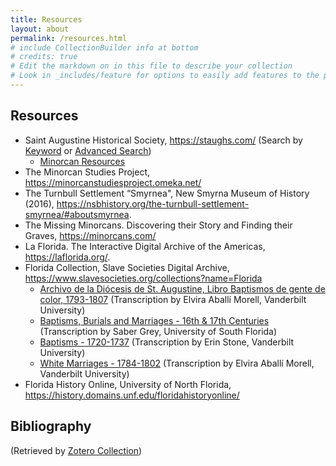 ```yaml
---
title: Resources
layout: about
permalink: /resources.html
# include CollectionBuilder info at bottom
# credits: true
# Edit the markdown on in this file to describe your collection
# Look in _includes/feature for options to easily add features to the page
---
```


## Resources 

- Saint Augustine Historical Society, <https://staughs.com/> (Search by [Keyword](https://staughs.catalogaccess.com/search) or [Advanced Search](https://staughs.catalogaccess.com/advanced-search))
    * [Minorcan Resources](https://staughs.com/wp-content/uploads/2024/01/Minorcan-Resources.pdf) 
- The Minorcan Studies Project, <https://minorcanstudiesproject.omeka.net/>
- The Turnbull Settlement “Smyrnea", New Smyrna Museum of History (2016), <https://nsbhistory.org/the-turnbull-settlement-smyrnea/#aboutsmyrnea>. 
- The Missing Minorcans. Discovering their Story and Finding their Graves, <https://minorcans.com/>
- La Florida. The Interactive Digital Archive of the Americas, <https://laflorida.org/>. 
- Florida Collection, Slave Societies Digital Archive, <https://www.slavesocieties.org/collections?name=Florida>
    * [Archivo de la Diócesis de St. Augustine, Libro Baptismos de gente de color, 1793-1807](https://www.slavesocieties.org/assets/documents/Collections/Florida/St_Augustine_Bautismos_1793_1807_Transcription.pdf) (Transcription by Elvira Aballí Morell, Vanderbilt University)
    * [Baptisms, Burials and Marriages - 16th & 17th Centuries](https://www.slavesocieties.org/assets/documents/Collections/Florida/St_Augustine_1594_1644_Transcription.pdf) (Transcription by Saber Grey, University of South Florida)
    * [Baptisms - 1720-1737](https://www.slavesocieties.org/assets/documents/Collections/Florida/St_Augustine_1720_1737_Transcription.pdf) (Transcription by Erin Stone, Vanderbilt University)
    * [White Marriages - 1784-1802](https://www.slavesocieties.org/assets/documents/Collections/Florida/St_Augustine_White_Marriages_1784_1801_Transcription.pdf) (Transcription by Elvira Aballí Morell, Vanderbilt University)
- Florida History Online, University of North Florida, <https://history.domains.unf.edu/floridahistoryonline/>


## Bibliography

(Retrieved by [Zotero Collection](https://www.zotero.org/susannalles/collections/CVXCKQA9)) 
